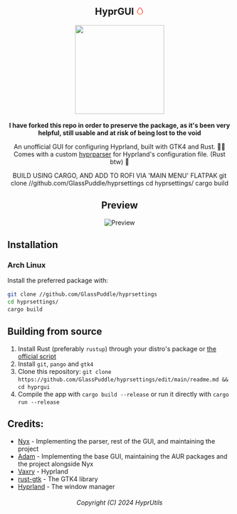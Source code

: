 <div align='center'>

<h2>HyprGUI <img src='https://raw.githubusercontent.com/hyprutils/.github/refs/heads/main/hyprutils_transparent.png'width='18' height='18'></h2>

<img src='hyprgui.png' width='200' height='200'>

**I have forked this repo in order to preserve the package, as it's been very helpful, still usable and at risk of being lost to the void**

An unofficial GUI for configuring Hyprland, built with GTK4 and Rust. 🚀🦀<br>
Comes with a custom [hyprparser](https://github.com/nnyyxxxx/hyprparser) for Hyprland's configuration file. (Rust btw) 🦀

BUILD USING CARGO, AND ADD TO ROFI VIA 'MAIN MENU' FLATPAK
git clone //github.com/GlassPuddle/hyprsettings
cd hyprsettings/
cargo build

## Preview
![Preview](.github/preview.png)

</div>

## Installation


### Arch Linux

Install the preferred package with:
```bash
git clone //github.com/GlassPuddle/hyprsettings
cd hyprsettings/
cargo build
```


## Building from source
1. Install Rust (preferably `rustup`) through your distro's package or [the official script](https://www.rust-lang.org/tools/install)
2. Install `git`, `pango` and `gtk4`
3. Clone this repository:
`git clone https://github.com/GlassPuddle/hyprsettings/edit/main/readme.md && cd hyprgui`
4. Compile the app with `cargo build --release` or run it directly with `cargo run --release`


## Credits:
- [Nyx](https://github.com/nnyyxxxx) - Implementing the parser, rest of the GUI, and maintaining the project
- [Adam](https://github.com/adamperkowski) - Implementing the base GUI, maintaining the AUR packages and the project alongside Nyx
- [Vaxry](https://github.com/vaxerski) - Hyprland
- [rust-gtk](https://github.com/gtk-rs/gtk4-rs) - The GTK4 library
- [Hyprland](https://github.com/hyprwm/Hyprland) - The window manager

<h6 align='center'>Copyright (C) 2024 HyprUtils<h6>
